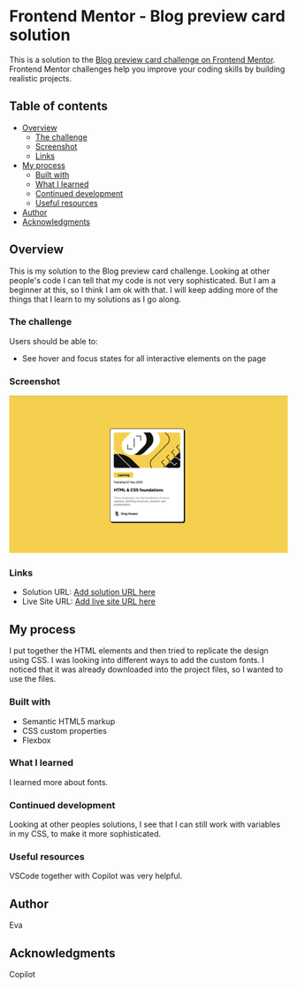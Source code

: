# Frontend Mentor - Blog preview card solution

This is a solution to the [Blog preview card challenge on Frontend Mentor](https://www.frontendmentor.io/challenges/blog-preview-card-ckPaj01IcS). Frontend Mentor challenges help you improve your coding skills by building realistic projects. 

## Table of contents

- [Overview](#overview)
  - [The challenge](#the-challenge)
  - [Screenshot](#screenshot)
  - [Links](#links)
- [My process](#my-process)
  - [Built with](#built-with)
  - [What I learned](#what-i-learned)
  - [Continued development](#continued-development)
  - [Useful resources](#useful-resources)
- [Author](#author)
- [Acknowledgments](#acknowledgments)

## Overview
This is my solution to the Blog preview card challenge. Looking at other people's code I can tell that my code is not very sophisticated. But I am a beginner at this, so I think I am ok with that. I will keep adding more of the things that I learn to my solutions as I go along. 

### The challenge

Users should be able to:

- See hover and focus states for all interactive elements on the page

### Screenshot

![](./Screenshot.png)


### Links

- Solution URL: [Add solution URL here](https://github.com/aevaksnes/blog-preview-card-main/tree/master)
- Live Site URL: [Add live site URL here](https://aevaksnes.github.io/blog-preview-card-main/)

## My process

I put together the HTML elements and then tried to replicate the design using CSS. I was looking into different ways to add the custom fonts. I noticed that it was already downloaded into the project files, so I wanted to use the files. 

### Built with

- Semantic HTML5 markup
- CSS custom properties
- Flexbox

### What I learned

I learned more about fonts. 

### Continued development

Looking at other peoples solutions, I see that I can still work with variables in my CSS, to make it more sophisticated. 

### Useful resources

VSCode together with Copilot was very helpful.

## Author

Eva

## Acknowledgments

Copilot